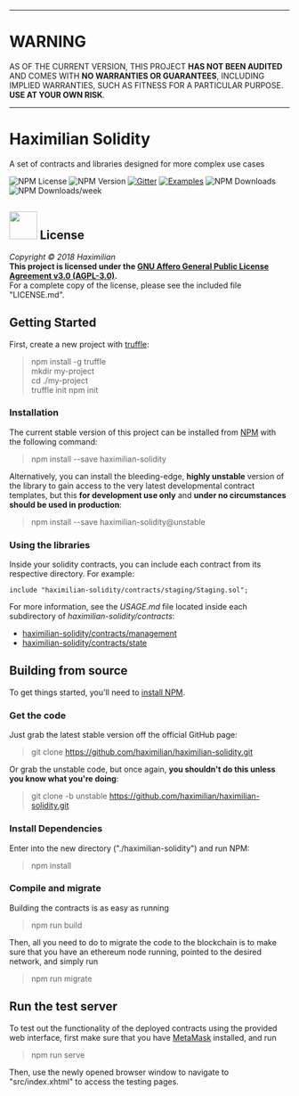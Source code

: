 ----

# WARNING

AS OF THE CURRENT VERSION, THIS PROJECT **HAS NOT BEEN AUDITED** AND COMES WITH **NO WARRANTIES OR GUARANTEES**, INCLUDING IMPLIED WARRANTIES, SUCH AS FITNESS FOR A PARTICULAR PURPOSE. **USE AT YOUR OWN RISK**.

----

# Haximilian Solidity
A set of contracts and libraries designed for more complex use cases


![NPM License](https://img.shields.io/npm/l/haximilian-solidity.svg)
![NPM Version](https://img.shields.io/npm/v/haximilian-solidity.svg)
[![Gitter](https://badges.gitter.im/Join%20Chat.svg)](https://gitter.im/haximilian-solidity?utm_source=badge&utm_medium=badge&utm_campaign=pr-badge&utm_content=badge)
[![Examples](https://www.libhive.com/providers/npm/packages/haximilian-solidity/examples/badge.svg)](https://www.libhive.com/providers/npm/packages/haximilian-solidity)
![NPM Downloads](https://img.shields.io/npm/dt/haximilian-solidity.svg)
![NPM Downloads/week](https://img.shields.io/npm/dw/haximilian-solidity.svg)


## [<img src="https://opensource.org/files/osi_symbol.png" width="50">](https://opensource.org/licenses/AGPL-3.0) License
*Copyright &copy; 2018 Haximilian*<br/>
**This project is licensed under the [GNU Affero General Public License Agreement v3.0 (AGPL-3.0)](https://opensource.org/licenses/AGPL-3.0).**<br>
For a complete copy of the license, please see the included file "LICENSE.md".

## Getting Started
First, create a new project with [truffle](http://truffleframework.com/):

> npm install -g truffle<br/>
> mkdir my-project<br/>
> cd ./my-project<br/>
> truffle init
> npm init

### Installation
The current stable version of this project can be installed from [NPM](https://www.npmjs.com/package/haximilian-solidity) with the following command:

> npm install --save haximilian-solidity

Alternatively, you can install the bleeding-edge, **highly unstable** version of the library to gain access to the very latest developmental contract templates, but this **for development use only** and **under no circumstances should be used in production**:

> npm install --save haximilian-solidity@unstable

### Using the libraries
Inside your solidity contracts, you can include each contract from its respective directory. For example:
```solidity
include "haximilian-solidity/contracts/staging/Staging.sol";
```
For more information, see the *USAGE.md* file located inside each subdirectory of *haximilian-solidity/contracts*:

 - [haximilian-solidity/contracts/management](contracts/management/USAGE.md)
 - [haximilian-solidity/contracts/state](contracts/state/USAGE.md)

## Building from source
To get things started, you'll need to [install NPM](https://docs.npmjs.com/getting-started/installing-node#install-npm--manage-npm-versions).

### Get the code
Just grab the latest stable version off the official GitHub page:
> git clone https://github.com/haximilian/haximilian-solidity.git

Or grab the unstable code, but once again, **you shouldn't do this unless you know what you're doing**:
> git clone -b unstable https://github.com/haximilian/haximilian-solidity.git

### Install Dependencies
Enter into the new directory ("./haximilian-solidity") and run NPM:
> npm install

### Compile and migrate
Building the contracts is as easy as running
> npm run build

Then, all you need to do to migrate the code to the blockchain is to make sure that you have an ethereum node running, pointed to the desired network, and simply run
> npm run migrate

## Run the test server
To test out the functionality of the deployed contracts using the provided web interface, first make sure that you have [MetaMask](https://metamask.io/) installed, and run
> npm run serve

Then, use the newly opened browser window to navigate to "src/index.xhtml" to access the testing pages.
